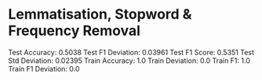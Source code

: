# Lemmatisation, Stopword & Frequency Removal

Test Accuracy: 0.5038
Test F1 Deviation: 0.03961
Test F1 Score: 0.5351
Test Std Deviation: 0.02395
Train Accuracy: 1.0
Train Deviation: 0.0
Train F1: 1.0
Train F1 Deviation: 0.0